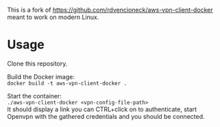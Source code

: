 This is a fork of https://github.com/rdvencioneck/aws-vpn-client-docker meant to work on modern Linux.

# Usage
Clone this repository.  

Build the Docker image:  
`docker build -t aws-vpn-client-docker .`

Start the container:  
`./aws-vpn-client-docker <vpn-config-file-path>`  
It should display a link you can CTRL+click on to authenticate, start Openvpn with the gathered credentials and you should be connected.  